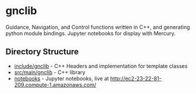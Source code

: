 # gnclib
Guidance, Navigation, and Control functions written in C++, and generating python module bindings. Jupyter notebooks for display with Mercury.

## Directory Structure
- [include/gnclib](include/gnclib) - C++ Headers and implementation for template classes
- [src/main/gnclib](src/main/gnclib) - C++ library
- [notebooks](notebooks) - Jupyter notebooks, live at http://ec2-23-22-81-209.compute-1.amazonaws.com/
